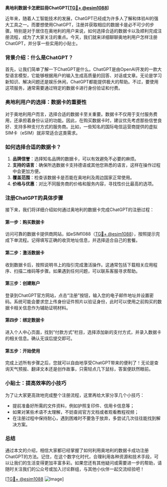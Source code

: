 **奥地利数据卡怎麽註冊ChatGPT[[TG💪+ @esim1088](https://t.me/s/esim1088)]**

近年来，随着人工智能技术的发展，ChatGPT已经成为许多人了解和体验AI的强大工具之一。而要想使用ChatGPT，注册并获取相应的数据卡是必不可少的步骤。特别是对于居住在奥地利的用户来说，如何选择合适的数据卡以及顺利完成注册流程，成为了大家关注的重点。今天，我们就来详细聊聊奥地利用户怎样注册ChatGPT，并分享一些实用的小贴士。

### 背景介绍：什么是ChatGPT？

首先，让我们简单了解一下ChatGPT是什么。ChatGPT是由OpenAI开发的一款大型语言模型，它能够根据用户的输入生成高质量的回答、对话或文章。无论是学习新知识、解决问题还是娱乐休闲，ChatGPT都能提供极大的帮助。不过，要使用这项服务，通常需要通过特定的数据卡进行身份验证和付费。

### 奥地利用户的选择：数据卡的重要性

对于奥地利用户而言，选择合适的数据卡至关重要。数据卡不仅用于支付服务费用，还承担着身份认证的功能。因此，在购买数据卡时，建议优先考虑那些信誉良好、支持多种支付方式的服务商。比如，一些知名的国际电信运营商提供的虚拟SIM卡（eSIM）就非常适合这类需求。

### 如何选择合适的数据卡？

1. **品牌信誉**：选择知名品牌的数据卡，可以有效避免不必要的麻烦。
2. **支持的语言**：确保所选数据卡支持德语或其他您熟悉的语言，这样在操作过程中会更加方便。
3. **覆盖范围**：检查该数据卡是否能在奥地利及周边国家正常使用。
4. **价格与优惠**：对比不同服务商的价格和服务内容，寻找性价比最高的选项。

### 注册ChatGPT的具体步骤

接下来，我们将详细介绍如何通过奥地利的数据卡完成ChatGPT的注册过程：

#### 第一步：购买数据卡
访问可靠的数据卡提供商网站，如eSIM1088（[TG💪+ @esim1088](https://t.me/s/esim1088)），按照提示完成下单流程。记得填写正确的收货地址信息，并选择适合自己的套餐。

#### 第二步：激活数据卡
收到数据卡后，按照说明书上的指引完成激活操作。这通常包括下载相关应用程序、扫描二维码等步骤。如果遇到任何问题，可以联系客服寻求帮助。

#### 第三步：创建账户
登录到ChatGPT官方网站，点击“注册”按钮，输入您的电子邮件地址并设置密码。系统可能会要求您上传身份证件照片以验证身份，此时可以使用之前购买的数据卡相关信息作为辅助证明材料。

#### 第四步：绑定数据卡
进入个人中心页面，找到“付款方式”栏目，选择添加新的支付方式，并录入数据卡的相关信息。确认无误后提交即可。

#### 第五步：开始使用
完成上述所有步骤之后，您就可以自由地享受ChatGPT带来的便利了！无论是查询天气预报、翻译文本还是创作故事，只需轻点几下鼠标，答案便跃然眼前。

### 小贴士：提高效率的小技巧

为了让大家更高效地完成整个注册流程，这里再给大家分享几个小技巧：
- 提前准备好所需的文件资料，例如护照复印件、信用卡信息等；
- 如果对某些术语不太理解，不妨查阅官方文档或者观看教程视频；
- 在注册过程中保持耐心，遇到困难时不要急于放弃，多尝试几次往往能找到解决方案。

### 总结

通过本文的介绍，相信大家都已经掌握了如何利用奥地利的数据卡成功注册ChatGPT的方法。记住，在这个数字化时代，合理利用各种资源和技术手段，可以让我们的生活变得更加丰富多彩。如果您还有其他疑问或需要进一步的帮助，请随时关注我们的公众号或加入讨论群组，与其他小伙伴一起交流经验吧！

[[TG💪+ @esim1088](https://t.me/s/esim1088) ![Image](https://i.postimg.cc/4NQfJmqS/Snipaste-2025-05-13-00-14-12.png)]